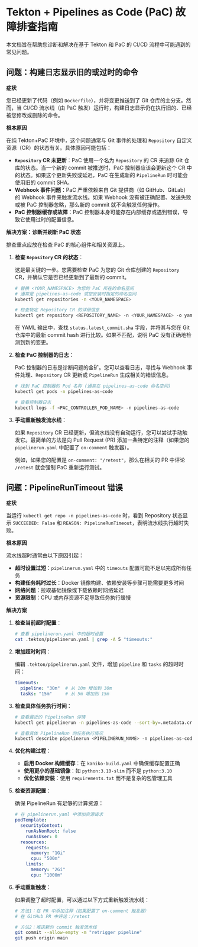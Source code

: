 # Tekton + Pipelines as Code (PaC) 故障排查指南

本文档旨在帮助您诊断和解决在基于 Tekton 和 PaC 的 CI/CD 流程中可能遇到的常见问题。

## 问题：构建日志显示旧的或过时的命令

**症状**

您已经更新了代码（例如 `Dockerfile`），并将变更推送到了 Git 仓库的主分支。然而，当 CI/CD 流水线（由 PaC 触发）运行时，构建日志显示仍在执行旧的、已经被您修改或删除的命令。

**根本原因**

在纯 Tekton+PaC 环境中，这个问题通常与 Git 事件的处理和 `Repository` 自定义资源（CR）的状态有关。具体原因可能包括：

*   **`Repository` CR 未更新**：PaC 使用一个名为 `Repository` 的 CR 来追踪 Git 仓库的状态。当一个新的 commit 被推送时，PaC 控制器应该会更新这个 CR 中的状态。如果这个更新失败或延迟，PaC 在生成新的 `PipelineRun` 时可能会使用旧的 commit SHA。
*   **Webhook 事件问题**：PaC 严重依赖来自 Git 提供商（如 GitHub、GitLab）的 Webhook 事件来触发流水线。如果 Webhook 没有被正确配置、发送失败或被 PaC 控制器忽略，那么新的 commit 就不会触发任何操作。
*   **PaC 控制器缓存或故障**：PaC 控制器本身可能存在内部缓存或遇到错误，导致它使用过时的配置信息。

**解决方案：诊断并刷新 PaC 状态**

排查重点应放在检查 PaC 的核心组件和相关资源上。

1.  **检查 `Repository` CR 的状态**：

    这是最关键的一步。您需要检查 PaC 为您的 Git 仓库创建的 `Repository` CR，并确认它是否已经更新到了最新的 commit。

    ```bash
    # 替换 <YOUR_NAMESPACE> 为您的 PaC 所在的命名空间
    # 通常是 pipelines-as-code 或您安装时指定的命名空间
    kubectl get repositories -n <YOUR_NAMESPACE>

    # 检查特定 Repository CR 的详细信息
    kubectl get repository <REPOSITORY_NAME> -n <YOUR_NAMESPACE> -o yaml
    ```

    在 YAML 输出中，查找 `status.latest_commit.sha` 字段，并将其与您在 Git 仓库中的最新 commit hash 进行比较。如果不匹配，说明 PaC 没有正确地检测到新的变更。

2.  **检查 PaC 控制器的日志**：

    PaC 控制器的日志是诊断问题的金矿。您可以查看日志，寻找与 Webhook 事件处理、`Repository` CR 更新或 `PipelineRun` 生成相关的错误信息。

    ```bash
    # 找到 PaC 控制器的 Pod 名称 (通常在 pipelines-as-code 命名空间)
    kubectl get pods -n pipelines-as-code

    # 查看控制器日志
    kubectl logs -f <PAC_CONTROLLER_POD_NAME> -n pipelines-as-code
    ```

3.  **手动重新触发流水线**：

    如果 `Repository` CR 已经更新，但流水线没有自动运行，您可以尝试手动触发它。最简单的方法是向 Pull Request (PR) 添加一条特定的注释（如果您的 `pipelinerun.yaml` 中配置了 `on-comment` 触发器）。

    例如，如果您的配置是 `on-comment: "/retest"`，那么在相关的 PR 中评论 `/retest` 就会强制 PaC 重新运行测试。

## 问题：PipelineRunTimeout 错误

**症状**

当运行 `kubectl get repo -n pipelines-as-code` 时，看到 Repository 状态显示 `SUCCEEDED: False` 和 `REASON: PipelineRunTimeout`，表明流水线执行超时失败。

**根本原因**

流水线超时通常由以下原因引起：

*   **超时设置过短**：`pipelinerun.yaml` 中的 `timeouts` 配置可能不足以完成所有任务
*   **构建任务耗时过长**：Docker 镜像构建、依赖安装等步骤可能需要更多时间
*   **网络问题**：拉取基础镜像或下载依赖时网络延迟
*   **资源限制**：CPU 或内存资源不足导致任务执行缓慢

**解决方案**

1.  **检查当前超时配置**：

    ```bash
    # 查看 pipelinerun.yaml 中的超时设置
    cat .tekton/pipelinerun.yaml | grep -A 5 "timeouts:"
    ```

2.  **增加超时时间**：

    编辑 `.tekton/pipelinerun.yaml` 文件，增加 `pipeline` 和 `tasks` 的超时时间：

    ```yaml
    timeouts:
      pipeline: "30m"  # 从 10m 增加到 30m
      tasks: "15m"     # 从 5m 增加到 15m
    ```

3.  **检查具体任务执行时间**：

    ```bash
    # 查看最近的 PipelineRun 详情
    kubectl get pipelinerun -n pipelines-as-code --sort-by=.metadata.creationTimestamp

    # 查看具体 PipelineRun 的任务执行情况
    kubectl describe pipelinerun <PIPELINERUN_NAME> -n pipelines-as-code
    ```

4.  **优化构建过程**：

    *   **启用 Docker 构建缓存**：在 `kaniko-build.yaml` 中确保缓存配置正确
    *   **使用更小的基础镜像**：如 `python:3.10-slim` 而不是 `python:3.10`
    *   **优化依赖安装**：使用 `requirements.txt` 而不是复杂的包管理工具

5.  **检查资源配置**：

    确保 PipelineRun 有足够的计算资源：

    ```yaml
    # 在 pipelinerun.yaml 中添加资源请求
    podTemplate:
      securityContext:
        runAsNonRoot: false
        runAsUser: 0
      resources:
        requests:
          memory: "1Gi"
          cpu: "500m"
        limits:
          memory: "2Gi"
          cpu: "1000m"
    ```

6.  **手动重新触发**：

    如果调整了超时配置，可以通过以下方式重新触发流水线：

    ```bash
    # 方法1：在 PR 中添加注释（如果配置了 on-comment 触发器）
    # 在 GitHub PR 中评论：/retest

    # 方法2：推送新的 commit 触发流水线
    git commit --allow-empty -m "retrigger pipeline"
    git push origin main
    ```
